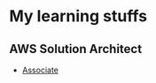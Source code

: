 # My learning stuffs

## AWS Solution Architect

- [Associate](https://github.com/hieutran21198/My-Learning/blob/master/AWS%20Associate/IAM.md)
